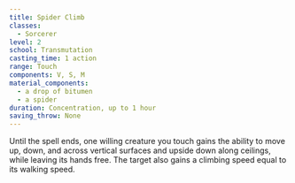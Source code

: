 ```yaml
---
title: Spider Climb
classes:
  - Sorcerer
level: 2
school: Transmutation
casting_time: 1 action
range: Touch
components: V, S, M
material_components:
  - a drop of bitumen
  - a spider
duration: Concentration, up to 1 hour
saving_throw: None
---
```


Until the spell ends, one willing creature you touch gains the ability to move up, down, and across vertical surfaces and upside down along ceilings, while leaving its hands free. The target also gains a climbing speed equal to its walking speed.
